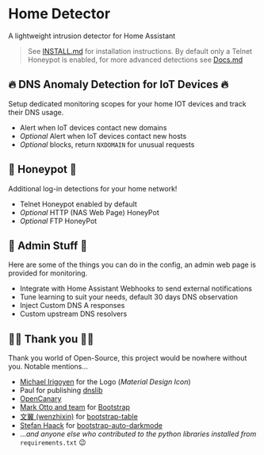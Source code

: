 # Home Detector

A lightweight intrusion detector for Home Assistant

> See [INSTALL.md](docs/INSTALL.md) for installation instructions.
> By default only a Telnet Honeypot is enabled, for more advanced detections see [Docs.md](https://github.com/linickx/ha-addons/blob/main/homedetector/DOCS.md)

## 🔥 DNS Anomaly Detection for IoT Devices 🔥

Setup dedicated monitoring scopes for your home IOT devices and track their DNS usage.

*  Alert when IoT devices contact new domains
* _Optional_ Alert when IoT devices contact new hosts
* _Optional_ blocks, return `NXDOMAIN` for unusual requests

## 🍯 Honeypot 🍯

Additional log-in detections for your home network! 

* Telnet Honeypot enabled by default
* _Optional_ HTTP (NAS Web Page) HoneyPot
* _Optional_ FTP HoneyPot

## 📝 Admin Stuff 📝

Here are some of the things you can do in the config, an admin web page is provided for monitoring.

* Integrate with Home Assistant Webhooks to send external notifications
* Tune learning to suit your needs, default 30 days DNS observation
* Inject Custom DNS A responses
* Custom upstream DNS resolvers

## 🙏🏻 Thank you 🙏🏻

Thank you world of Open-Source, this project would be nowhere without you. Notable mentions...

* [Michael Irigoyen](https://pictogrammers.com/contributor/mririgoyen/) for the Logo (_Material Design Icon_)
* Paul for publishing [dnslib](https://github.com/paulc/dnslib)
* [OpenCanary](https://opencanary.readthedocs.io/)
* [Mark Otto and team](https://getbootstrap.com/docs/5.3/about/team/) for [Bootstrap](https://getbootstrap.com)
* [文翼 (wenzhixin)](https://github.com/wenzhixin) for [bootstrap-table](https://bootstrap-table.com)
* [Stefan Haack](https://shaack.com) for [bootstrap-auto-darkmode](https://github.com/shaack/bootstrap-auto-dark-mode)
* ..._and anyone else who contributed to the python libraries installed from_ `requirements.txt` 😉
